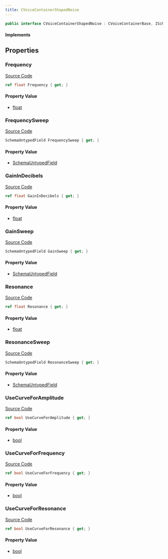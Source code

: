 ```yaml
---
title: CVoiceContainerShapedNoise
---
```


```csharp
public interface CVoiceContainerShapedNoise : CVoiceContainerBase, ISchemaClass<CVoiceContainerBase>, ISchemaClass<CVoiceContainerShapedNoise>, ISchemaField, ISchemaClass, INativeHandle
```

#### Implements

## Properties

### Frequency

[Source Code](https://github.com/swiftly-solution/swiftlys2/blob/main/managed/src/SwiftlyS2.Generated/Schemas/Interfaces/CVoiceContainerShapedNoise.cs#L19)

```csharp
ref float Frequency { get; }
```

#### Property Value

- [float](https://learn.microsoft.com/dotnet/api/system.single)

### FrequencySweep

[Source Code](https://github.com/swiftly-solution/swiftlys2/blob/main/managed/src/SwiftlyS2.Generated/Schemas/Interfaces/CVoiceContainerShapedNoise.cs#L22)

```csharp
SchemaUntypedField FrequencySweep { get; }
```

#### Property Value

- [SchemaUntypedField](/docs/api/shared/schemas/schemauntypedfield)

### GainInDecibels

[Source Code](https://github.com/swiftly-solution/swiftlys2/blob/main/managed/src/SwiftlyS2.Generated/Schemas/Interfaces/CVoiceContainerShapedNoise.cs#L33)

```csharp
ref float GainInDecibels { get; }
```

#### Property Value

- [float](https://learn.microsoft.com/dotnet/api/system.single)

### GainSweep

[Source Code](https://github.com/swiftly-solution/swiftlys2/blob/main/managed/src/SwiftlyS2.Generated/Schemas/Interfaces/CVoiceContainerShapedNoise.cs#L36)

```csharp
SchemaUntypedField GainSweep { get; }
```

#### Property Value

- [SchemaUntypedField](/docs/api/shared/schemas/schemauntypedfield)

### Resonance

[Source Code](https://github.com/swiftly-solution/swiftlys2/blob/main/managed/src/SwiftlyS2.Generated/Schemas/Interfaces/CVoiceContainerShapedNoise.cs#L26)

```csharp
ref float Resonance { get; }
```

#### Property Value

- [float](https://learn.microsoft.com/dotnet/api/system.single)

### ResonanceSweep

[Source Code](https://github.com/swiftly-solution/swiftlys2/blob/main/managed/src/SwiftlyS2.Generated/Schemas/Interfaces/CVoiceContainerShapedNoise.cs#L29)

```csharp
SchemaUntypedField ResonanceSweep { get; }
```

#### Property Value

- [SchemaUntypedField](/docs/api/shared/schemas/schemauntypedfield)

### UseCurveForAmplitude

[Source Code](https://github.com/swiftly-solution/swiftlys2/blob/main/managed/src/SwiftlyS2.Generated/Schemas/Interfaces/CVoiceContainerShapedNoise.cs#L31)

```csharp
ref bool UseCurveForAmplitude { get; }
```

#### Property Value

- [bool](https://learn.microsoft.com/dotnet/api/system.boolean)

### UseCurveForFrequency

[Source Code](https://github.com/swiftly-solution/swiftlys2/blob/main/managed/src/SwiftlyS2.Generated/Schemas/Interfaces/CVoiceContainerShapedNoise.cs#L17)

```csharp
ref bool UseCurveForFrequency { get; }
```

#### Property Value

- [bool](https://learn.microsoft.com/dotnet/api/system.boolean)

### UseCurveForResonance

[Source Code](https://github.com/swiftly-solution/swiftlys2/blob/main/managed/src/SwiftlyS2.Generated/Schemas/Interfaces/CVoiceContainerShapedNoise.cs#L24)

```csharp
ref bool UseCurveForResonance { get; }
```

#### Property Value

- [bool](https://learn.microsoft.com/dotnet/api/system.boolean)

